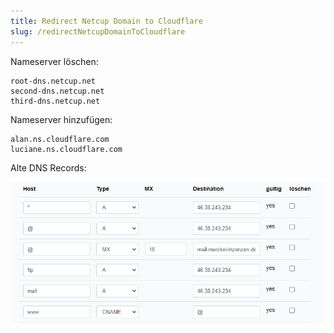 ```yaml
---
title: Redirect Netcup Domain to Cloudflare
slug: /redirectNetcupDomainToCloudflare
---
```


Nameserver löschen:
```
root-dns.netcup.net
second-dns.netcup.net
third-dns.netcup.net
```
Nameserver hinzufügen:
```
alan.ns.cloudflare.com
luciane.ns.cloudflare.com
```
Alte DNS Records:

![DNS Records](dnsRecords.png)